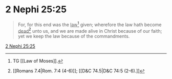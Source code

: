 # 2 Nephi 25:25

> For, for this end was the <u>law</u>[^a] given; wherefore the law hath become <u>dead</u>[^b] unto us, and we are made alive in Christ because of our faith; yet we keep the law because of the commandments.

[2 Nephi 25:25](https://www.churchofjesuschrist.org/study/scriptures/bofm/2-ne/25?lang=eng&id=p25#p25)


[^a]: TG [[Law of Moses]].
[^b]: [[Romans 7.4|Rom. 7:4 (4-6)]]; [[D&C 74.5|D&C 74:5 (2-6).]]
